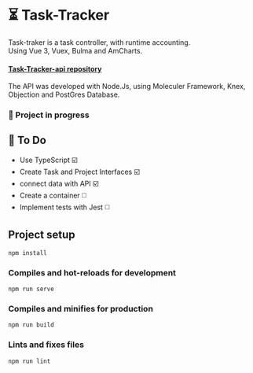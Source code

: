 # ⏳ Task-Tracker

Task-traker is a task controller, with runtime accounting.<br>
Using Vue 3, Vuex, Bulma and AmCharts.


#### [Task-Tracker-api repository](https://github.com/GugaAraujo/task-tracker-api/)
The API was developed with Node.Js, using Moleculer Framework, Knex, Objection and PostGres Database.

### 🚧 Project in progress

## 📝 To Do

* Use TypeScript ☑️
* Create Task and Project Interfaces ☑️
* connect data with API ☑️
* Create a container ◻️
* Implement tests with Jest ◻️

## Project setup
```
npm install
```

### Compiles and hot-reloads for development
```
npm run serve
```

### Compiles and minifies for production
```
npm run build
```

### Lints and fixes files
```
npm run lint
```
